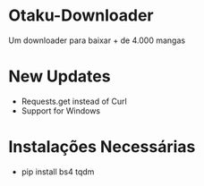 # Otaku-Downloader

Um downloader para baixar + de 4.000 mangas

# New Updates
* Requests.get instead of Curl
* Support for Windows

# Instalações Necessárias
* pip install bs4 tqdm
